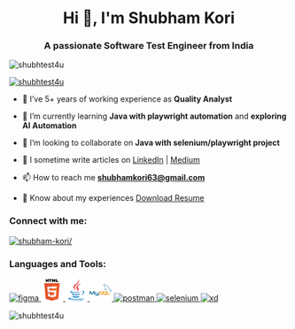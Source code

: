 <h1 align="center">Hi 👋, I'm Shubham Kori</h1>
<h3 align="center">A passionate Software Test Engineer from India</h3>

<p align="left"> <img src="https://komarev.com/ghpvc/?username=shubhtest4u&label=Profile%20views&color=0e75b6&style=flat" alt="shubhtest4u" /> </p>

<p align="left"> <a href="https://github.com/ryo-ma/github-profile-trophy"><img src="https://github-profile-trophy.vercel.app/?username=shubhtest4u" alt="shubhtest4u" /></a> </p>

- 🔭 I’ve 5+ years of working experience as **Quality Analyst**

- 🌱 I’m currently learning **Java with playwright automation** and **exploring AI Automation**

- 👯 I’m looking to collaborate on **Java with selenium/playwright project**

- 📝 I sometime write articles on [LinkedIn](https://www.linkedin.com/in/shubham-kori/) | [Medium](https://shubhtest4u.medium.com/)

- 📫 How to reach me **shubhamkori63@gmail.com**

- 📄 Know about my experiences [Download Resume](https://drive.google.com/file/d/13MmsVqcXHX66rReDTQOG6Yg8o5PtuRyJ/view?usp=sharing)
<h3 align="left">Connect with me:</h3>
<p align="left">
<a href="https://linkedin.com/in/shubham-kori/" target="blank"><img align="center" src="https://raw.githubusercontent.com/rahuldkjain/github-profile-readme-generator/master/src/images/icons/Social/linked-in-alt.svg" alt="shubham-kori/" height="30" width="40" /></a>
<!-- <a href="https://fb.com/shubham-kori/" target="blank"><img align="center" src="https://raw.githubusercontent.com/rahuldkjain/github-profile-readme-generator/master/src/images/icons/Social/facebook.svg" alt="shubham-kori/" height="30" width="40" /></a> -->
</p>

<h3 align="left">Languages and Tools:</h3>
<p align="left"> <a href="https://www.figma.com/" target="_blank" rel="noreferrer"> <img src="https://www.vectorlogo.zone/logos/figma/figma-icon.svg" alt="figma" width="40" height="40"/> </a> <a href="https://www.w3.org/html/" target="_blank" rel="noreferrer"> <img src="https://raw.githubusercontent.com/devicons/devicon/master/icons/html5/html5-original-wordmark.svg" alt="html5" width="40" height="40"/> </a> <a href="https://www.java.com" target="_blank" rel="noreferrer"> <img src="https://raw.githubusercontent.com/devicons/devicon/master/icons/java/java-original.svg" alt="java" width="40" height="40"/> </a> <a href="https://www.mysql.com/" target="_blank" rel="noreferrer"> <img src="https://raw.githubusercontent.com/devicons/devicon/master/icons/mysql/mysql-original-wordmark.svg" alt="mysql" width="40" height="40"/> </a> <a href="https://postman.com" target="_blank" rel="noreferrer"> <img src="https://www.vectorlogo.zone/logos/getpostman/getpostman-icon.svg" alt="postman" width="40" height="40"/> </a> <a href="https://www.selenium.dev" target="_blank" rel="noreferrer"> <img src="https://raw.githubusercontent.com/detain/svg-logos/780f25886640cef088af994181646db2f6b1a3f8/svg/selenium-logo.svg" alt="selenium" width="40" height="40"/> </a> <a href="https://www.adobe.com/products/xd.html" target="_blank" rel="noreferrer"> <img src="https://cdn.worldvectorlogo.com/logos/adobe-xd.svg" alt="xd" width="40" height="40"/> </a> </p>

<p><img align="center" src="https://github-readme-stats.vercel.app/api/top-langs?username=shubhtest4u&show_icons=true&locale=en&layout=compact" alt="shubhtest4u" /></p>
